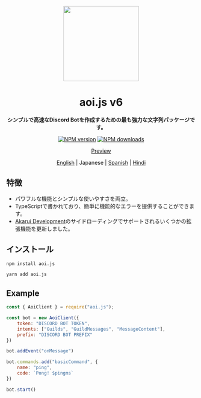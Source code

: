 <p align="center">
  <a href="https://aoi.js.org">
    <img width="200" src="https://cdn.discordapp.com/attachments/804813961190572093/924765606056701952/aoits.png">
  </a>
</p>

<h1 align="center">aoi.js v6</h1>

<div align="center">

**シンプルで高速なDiscord Botを作成するための最も強力な文字列パッケージです。**

[![NPM version][npm-image]][npm-url]
[![NPM downloads][download-image]][download-url]


[npm-image]: http://img.shields.io/npm/v/aoi.js.svg?style=flat-square
[npm-url]: http://npmjs.org/package/aoi.js
[download-image]: https://img.shields.io/npm/dt/aoi.js.svg?style=flat-square
[download-url]: https://npmjs.org/package/aoi.js

[Preview](https://aoi.js.org/docs/example.md)

[English](./README.md) | Japanese | [Spanish](./README-spanish.md) | [Hindi](./README-hindi.md)

</div>

## 特徴

- パワフルな機能とシンプルな使いやすさを両立。
- TypeScriptで書かれており、簡単に機能的なエラーを提供することができます。
- [Akarui Development](https://github.com/AkaruiDevelopment/)のサイドローディングでサポートされるいくつかの拡張機能を更新しました。

## インストール

```bash
npm install aoi.js
```

```bash
yarn add aoi.js
```

## Example 

```javascript
const { AoiClient } = require("aoi.js");

const bot = new AoiClient({
    token: "DISCORD BOT TOKEN",
    intents: ["Guilds", "GuildMessages", "MessageContent"],
    prefix: "DISCORD BOT PREFIX"
})

bot.addEvent("onMessage")

bot.commands.add("basicCommand", {
    name: "ping",
    code: `Pong! $pingms`
})

bot.start()
```
